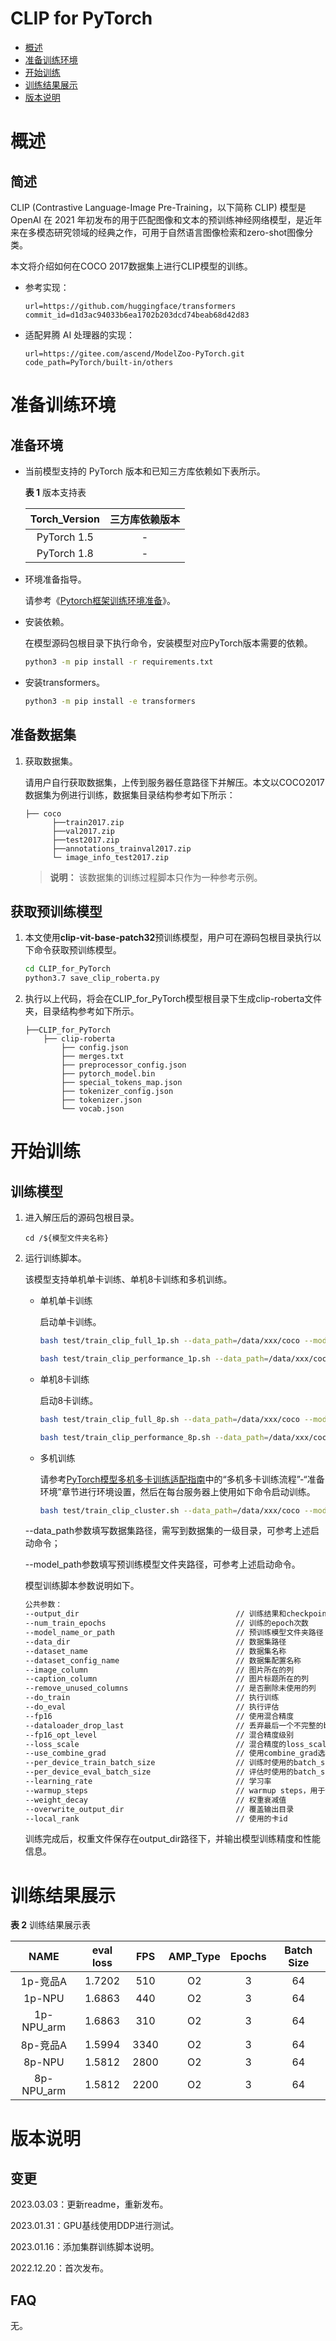 # CLIP for PyTorch

-   [概述](#1)
-   [准备训练环境](#2)
-   [开始训练](#3)
-   [训练结果展示](#4)
-   [版本说明](#5)

# 概述

## 简述

CLIP (Contrastive Language-Image Pre-Training，以下简称 CLIP) 模型是 OpenAI 在 2021 年初发布的用于匹配图像和文本的预训练神经网络模型，是近年来在多模态研究领域的经典之作，可用于自然语言图像检索和zero-shot图像分类。

本文将介绍如何在COCO 2017数据集上进行CLIP模型的训练。

- 参考实现：

  ```
  url=https://github.com/huggingface/transformers
  commit_id=d1d3ac94033b6ea1702b203dcd74beab68d42d83
  ```

- 适配昇腾 AI 处理器的实现：

  ```
  url=https://gitee.com/ascend/ModelZoo-PyTorch.git
  code_path=PyTorch/built-in/others
  ```


# 准备训练环境

## 准备环境

- 当前模型支持的 PyTorch 版本和已知三方库依赖如下表所示。

  **表 1**  版本支持表

  | Torch_Version      | 三方库依赖版本                                 |
  | :--------: | :----------------------------------------------------------: |
  | PyTorch 1.5 | - |
  | PyTorch 1.8 | - |
  
- 环境准备指导。

  请参考《[Pytorch框架训练环境准备](https://www.hiascend.com/document/detail/zh/ModelZoo/pytorchframework/ptes)》。
  
- 安装依赖。

  在模型源码包根目录下执行命令，安装模型对应PyTorch版本需要的依赖。
  ```bash
  python3 -m pip install -r requirements.txt
  ```

- 安装transformers。

  ```bash
  python3 -m pip install -e transformers
  ```


## 准备数据集

1. 获取数据集。

   请用户自行获取数据集，上传到服务器任意路径下并解压。本文以COCO2017数据集为例进行训练，数据集目录结构参考如下所示：

   ```
   ├── coco
         ├──train2017.zip
         ├──val2017.zip  
         ├──test2017.zip  
         ├──annotations_trainval2017.zip  
         └─ image_info_test2017.zip  
   ```
   
   > **说明：** 
   >该数据集的训练过程脚本只作为一种参考示例。


## 获取预训练模型

1. 本文使用**clip-vit-base-patch32**预训练模型，用户可在源码包根目录执行以下命令获取预训练模型。

   ```bash
   cd CLIP_for_PyTorch
   python3.7 save_clip_roberta.py
   ```

2. 执行以上代码，将会在CLIP_for_PyTorch模型根目录下生成clip-roberta文件夹，目录结构参考如下所示。

   ```
   ├──CLIP_for_PyTorch
       ├── clip-roberta
           ├── config.json
           ├── merges.txt
           ├── preprocessor_config.json
           ├── pytorch_model.bin
           ├── special_tokens_map.json
           ├── tokenizer_config.json
           ├── tokenizer.json
           └── vocab.json
   ```


# 开始训练

## 训练模型

1. 进入解压后的源码包根目录。

   ```
   cd /${模型文件夹名称} 
   ```

2. 运行训练脚本。

   该模型支持单机单卡训练、单机8卡训练和多机训练。

   - 单机单卡训练

     启动单卡训练。

     ```bash
     bash test/train_clip_full_1p.sh --data_path=/data/xxx/coco --model_path=./clip-roberta  # 单卡精度
     
     bash test/train_clip_performance_1p.sh --data_path=/data/xxx/coco --model_path=./clip-roberta  # 单卡性能
     ```
   
   - 单机8卡训练
   
     启动8卡训练。
   
     ```bash
     bash test/train_clip_full_8p.sh --data_path=/data/xxx/coco --model_path=./clip-roberta  # 8卡精度
     
     bash test/train_clip_performance_8p.sh --data_path=/data/xxx/coco --model_path=./clip-roberta  # 8卡性能
     ```
     
   - 多机训练
     
     请参考[PyTorch模型多机多卡训练适配指南](https://gitee.com/ascend/pytorch/blob/v1.5.0-3.0.rc2/docs/zh/PyTorch%E6%A8%A1%E5%9E%8B%E5%A4%9A%E6%9C%BA%E5%A4%9A%E5%8D%A1%E8%AE%AD%E7%BB%83%E9%80%82%E9%85%8D%E6%8C%87%E5%8D%97.md)中的“多机多卡训练流程”-“准备环境”章节进行环境设置，然后在每台服务器上使用如下命令启动训练。
     
     ```bash
     bash test/train_clip_cluster.sh --data_path=/data/xxx/coco --model_path=./clip-roberta --nnodes=${机器总数量} --node_rank=${当前机器rank(0,1,2..)} --master_addr=${主服务器地址} --master_port=${主服务器端口号}
     ```

   --data_path参数填写数据集路径，需写到数据集的一级目录，可参考上述启动命令；
   
   --model_path参数填写预训练模型文件夹路径，可参考上述启动命令。
   
   模型训练脚本参数说明如下。
   
   ```bash
   公共参数：
   --output_dir                                   // 训练结果和checkpoint保存路径
   --num_train_epochs                             // 训练的epoch次数
   --model_name_or_path                           // 预训练模型文件夹路径
   --data_dir                                     // 数据集路径
   --dataset_name                                 // 数据集名称
   --dataset_config_name                          // 数据集配置名称
   --image_column                                 // 图片所在的列
   --caption_column                               // 图片标题所在的列
   --remove_unused_columns                        // 是否删除未使用的列
   --do_train                                     // 执行训练
   --do_eval                                      // 执行评估
   --fp16                                         // 使用混合精度
   --dataloader_drop_last                         // 丢弃最后一个不完整的batch
   --fp16_opt_level                               // 混合精度级别
   --loss_scale                                   // 混合精度的loss_scale
   --use_combine_grad                             // 使用combine_grad选项
   --per_device_train_batch_size                  // 训练时使用的batch_size
   --per_device_eval_batch_size                   // 评估时使用的batch_size
   --learning_rate                                // 学习率
   --warmup_steps                                 // warmup steps，用于调整学习率
   --weight_decay                                 // 权重衰减值
   --overwrite_output_dir                         // 覆盖输出目录
   --local_rank                                   // 使用的卡id
   ```
   
   训练完成后，权重文件保存在output_dir路径下，并输出模型训练精度和性能信息。
   

# 训练结果展示

**表 2**  训练结果展示表

|    NAME    | eval loss |   FPS    | AMP_Type | Epochs | Batch Size |
| :--------: |:---------:|:--------:| :------: | :----: | :--------: |
|  1p-竞品A  |  1.7202   |    510   |    O2    | 3      | 64         |
|  1p-NPU    |  1.6863   |   440    |    O2    | 3      | 64         |
|  1p-NPU_arm|  1.6863   |   310    |    O2    | 3      | 64         |
|  8p-竞品A  |  1.5994   |   3340   |    O2    | 3      | 64         |
|  8p-NPU    |  1.5812   |   2800   |    O2    | 3      | 64         |
|  8p-NPU_arm|  1.5812   |   2200   |    O2    | 3      | 64         |


# 版本说明

## 变更

2023.03.03：更新readme，重新发布。

2023.01.31：GPU基线使用DDP进行测试。

2023.01.16：添加集群训练脚本说明。

2022.12.20：首次发布。

## FAQ

无。